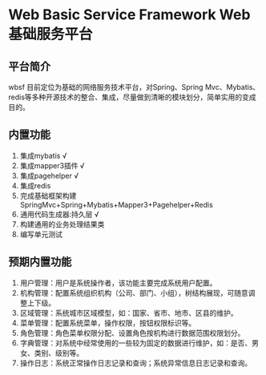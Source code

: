 # Web Basic Service Framework Web基础服务平台

## 平台简介

wbsf 目前定位为基础的网络服务技术平台，对Spring、Spring Mvc、Mybatis、redis等多种开源技术的整合、集成，尽量做到清晰的模块划分，简单实用的变成目的。

## 内置功能

1. 集成mybatis √
2. 集成mapper3插件 √
3. 集成pagehelper √
4. 集成redis
5. 完成基础框架构建 SpringMvc+Spring+Mybatis+Mapper3+Pagehelper+Redis
6. 通用代码生成器:持久层 √
7. 构建通用的业务处理结果类 
8. 编写单元测试

## 预期内置功能

1.	用户管理：用户是系统操作者，该功能主要完成系统用户配置。
2.	机构管理：配置系统组织机构（公司、部门、小组），树结构展现，可随意调整上下级。
3.	区域管理：系统城市区域模型，如：国家、省市、地市、区县的维护。
4.	菜单管理：配置系统菜单，操作权限，按钮权限标识等。
5.	角色管理：角色菜单权限分配、设置角色按机构进行数据范围权限划分。
6.	字典管理：对系统中经常使用的一些较为固定的数据进行维护，如：是否、男女、类别、级别等。
7.	操作日志：系统正常操作日志记录和查询；系统异常信息日志记录和查询。

